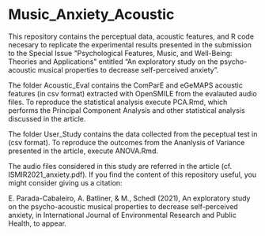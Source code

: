 # Music_Anxiety_Acoustic

This repository contains the perceptual data, acoustic features, and R code necesary to replicate the experimental results presented in the submission to the Special Issue "Psychological Features, Music, and Well-Being: Theories and Applications" entitled “An exploratory study on the  psycho-acoustic musical properties to decrease self-perceived anxiety”.

The folder Acoustic_Eval contains the ComParE and eGeMAPS acoustic features (in csv format) extracted with OpenSMILE from the evalauted audio files. To reproduce the statistical analysis execute PCA.Rmd, which performs the Principal Component Analysis and other statistical analysis discussed in the article.

The folder User_Study contains the data collected from the peceptual test in (csv format). To reproduce the outcomes from the Ananlysis of Variance presented in the article, execute ANOVA.Rmd.

The audio files considered in this study are referred in the article (cf. ISMIR2021_anxiety.pdf). If you find the content of this repository useful, you might consider giving us a citation:

E. Parada-Cabaleiro, A. Batliner, & M., Schedl (2021), An exploratory study on the  psycho-acoustic musical properties to decrease self-perceived anxiety, in  International Journal of Environmental Research and Public Health, to appear.
